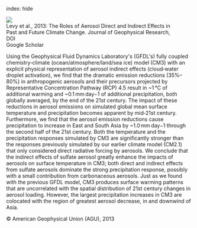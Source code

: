 index: hide

<div class="Citation">
    <div class="Citation-thumb CitationThumb-linked"  data-href="https://doi.org/10.1002/jgrd.50192">
      <img src="https://static.claimspace.cloud/climate-study-static/refs/thumbs/9/Levy_et_al_2013-thumb.png" />
    </div>

  <div class="Citation-body">
    <div class="Citation-text">Levy et al., 2013: The Roles of Aerosol Direct and Indirect Effects in Past and Future Climate Change. <span class="Article-journal">Journal of Geophysical Research, </span><span class="Article-volume"></span></div>
    <div class="Citation-links">
      <div class="CitationLink" data-href="https://doi.org/10.1002/jgrd.50192">
        <div class="CitationLink-icon CitationLink-Doi"></div>
        <div class="CitationLink-text">DOI</div>
      </div>
      <div class="CitationLink" data-href="https://scholar.google.com/scholar?q=10.1002/jgrd.50192">
        <div class="CitationLink-icon CitationLink-Scholar"></div>
        <div class="CitationLink-text">Google Scholar</div>
      </div>
    </div>
  </div>
</div>

Using the Geophysical Fluid Dynamics Laboratory's (GFDL's) fully coupled chemistry‐climate (ocean/atmosphere/land/sea ice) model (CM3) with an explicit physical representation of aerosol indirect effects (cloud‐water droplet activation), we find that the dramatic emission reductions (35%–80%) in anthropogenic aerosols and their precursors projected by Representative Concentration Pathway (RCP) 4.5 result in ~1 °C of additional warming and ~0.1 mm day−1 of additional precipitation, both globally averaged, by the end of the 21st century. The impact of these reductions in aerosol emissions on simulated global mean surface temperature and precipitation becomes apparent by mid‐21st century. Furthermore, we find that the aerosol emission reductions cause precipitation to increase in East and South Asia by ~1.0 mm day−1 through the second half of the 21st century. Both the temperature and the precipitation responses simulated by CM3 are significantly stronger than the responses previously simulated by our earlier climate model (CM2.1) that only considered direct radiative forcing by aerosols. We conclude that the indirect effects of sulfate aerosol greatly enhance the impacts of aerosols on surface temperature in CM3; both direct and indirect effects from sulfate aerosols dominate the strong precipitation response, possibly with a small contribution from carbonaceous aerosols. Just as we found with the previous GFDL model, CM3 produces surface warming patterns that are uncorrelated with the spatial distribution of 21st century changes in aerosol loading. However, the largest precipitation increases in CM3 are colocated with the region of greatest aerosol decrease, in and downwind of Asia.

<div class="Citation-copy">
&copy; American Geophysical Union (AGU), 2013
</div>